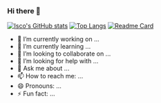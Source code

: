 ### Hi there 👋

<!--
**Isco170/Isco170** is a ✨ _special_ ✨ repository because its `README.md` (this file) appears on your GitHub profile.-->

[![Isco's GitHub stats](https://github-readme-stats.vercel.app/api?username=Isco170)](https://github.com/Isco170/github-readme-stats)
[![Top Langs](https://github-readme-stats.vercel.app/api/top-langs/?username=Isco170)](https://github.com/Isco170/github-readme-stats)
[![Readme Card](https://github-readme-stats.vercel.app/api/pin/?username=Isco170&repo=Isco170)](https://github.com/Isco170/Isco170)
- 🔭 I’m currently working on ...
- 🌱 I’m currently learning ...
- 👯 I’m looking to collaborate on ...
- 🤔 I’m looking for help with ...
- 💬 Ask me about ...
- 📫 How to reach me: ...
- 😄 Pronouns: ...
- ⚡ Fun fact: ...
